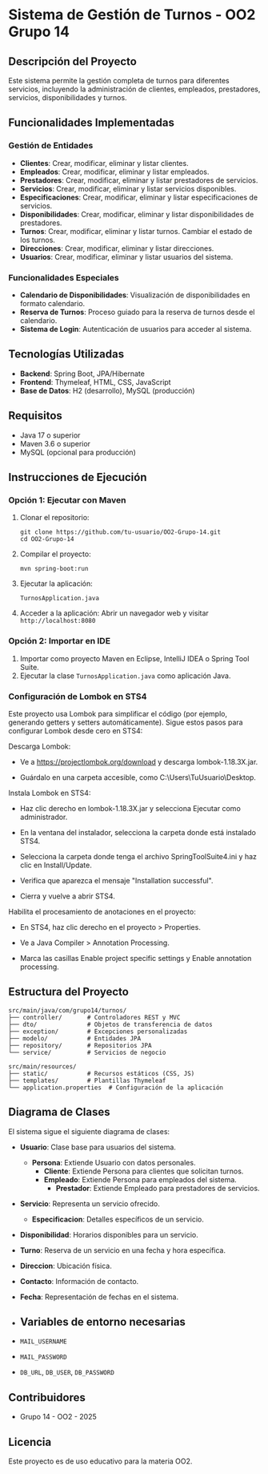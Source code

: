 # Sistema de Gestión de Turnos - OO2 Grupo 14

## Descripción del Proyecto

Este sistema permite la gestión completa de turnos para diferentes servicios, incluyendo la administración de clientes, empleados, prestadores, servicios, disponibilidades y turnos.

## Funcionalidades Implementadas

### Gestión de Entidades
- **Clientes**: Crear, modificar, eliminar y listar clientes.
- **Empleados**: Crear, modificar, eliminar y listar empleados.
- **Prestadores**: Crear, modificar, eliminar y listar prestadores de servicios.
- **Servicios**: Crear, modificar, eliminar y listar servicios disponibles.
- **Especificaciones**: Crear, modificar, eliminar y listar especificaciones de servicios.
- **Disponibilidades**: Crear, modificar, eliminar y listar disponibilidades de prestadores.
- **Turnos**: Crear, modificar, eliminar y listar turnos. Cambiar el estado de los turnos.
- **Direcciones**: Crear, modificar, eliminar y listar direcciones.
- **Usuarios**: Crear, modificar, eliminar y listar usuarios del sistema.

### Funcionalidades Especiales
- **Calendario de Disponibilidades**: Visualización de disponibilidades en formato calendario.
- **Reserva de Turnos**: Proceso guiado para la reserva de turnos desde el calendario.
- **Sistema de Login**: Autenticación de usuarios para acceder al sistema.

## Tecnologías Utilizadas

- **Backend**: Spring Boot, JPA/Hibernate
- **Frontend**: Thymeleaf, HTML, CSS, JavaScript
- **Base de Datos**: H2 (desarrollo), MySQL (producción)

## Requisitos

- Java 17 o superior
- Maven 3.6 o superior
- MySQL (opcional para producción)

## Instrucciones de Ejecución

### Opción 1: Ejecutar con Maven

1. Clonar el repositorio:
   ```
   git clone https://github.com/tu-usuario/OO2-Grupo-14.git
   cd OO2-Grupo-14
   ```

2. Compilar el proyecto:
   ```
   mvn spring-boot:run
   ```

3. Ejecutar la aplicación:
   ```
   TurnosApplication.java
   ```

4. Acceder a la aplicación:
   Abrir un navegador web y visitar `http://localhost:8080`

### Opción 2: Importar en IDE

1. Importar como proyecto Maven en Eclipse, IntelliJ IDEA o Spring Tool Suite.
2. Ejecutar la clase `TurnosApplication.java` como aplicación Java.

### Configuración de Lombok en STS4

Este proyecto usa Lombok para simplificar el código (por ejemplo, generando getters y setters automáticamente). Sigue estos pasos para configurar Lombok desde cero en STS4:

Descarga Lombok:

-   Ve a https://projectlombok.org/download y descarga lombok-1.18.3X.jar.

-   Guárdalo en una carpeta accesible, como C:\Users\TuUsuario\Desktop.

Instala Lombok en STS4:

-   Haz clic derecho en lombok-1.18.3X.jar y selecciona Ejecutar como administrador.

-   En la ventana del instalador, selecciona la carpeta donde está instalado STS4.

-   Selecciona la carpeta donde tenga el archivo SpringToolSuite4.ini y haz clic en Install/Update.

-   Verifica que aparezca el mensaje "Installation successful".

-   Cierra y vuelve a abrir STS4.

Habilita el procesamiento de anotaciones en el proyecto:

-   En STS4, haz clic derecho en el proyecto > Properties.

-   Ve a Java Compiler > Annotation Processing.

-   Marca las casillas Enable project specific settings y Enable annotation processing.

## Estructura del Proyecto

```
src/main/java/com/grupo14/turnos/
├── controller/       # Controladores REST y MVC
├── dto/              # Objetos de transferencia de datos
├── exception/        # Excepciones personalizadas
├── modelo/           # Entidades JPA
├── repository/       # Repositorios JPA
└── service/          # Servicios de negocio

src/main/resources/
├── static/           # Recursos estáticos (CSS, JS)
├── templates/        # Plantillas Thymeleaf
└── application.properties  # Configuración de la aplicación
```

## Diagrama de Clases

El sistema sigue el siguiente diagrama de clases:

- **Usuario**: Clase base para usuarios del sistema.
  - **Persona**: Extiende Usuario con datos personales.
    - **Cliente**: Extiende Persona para clientes que solicitan turnos.
    - **Empleado**: Extiende Persona para empleados del sistema.
      - **Prestador**: Extiende Empleado para prestadores de servicios.

- **Servicio**: Representa un servicio ofrecido.
  - **Especificacion**: Detalles específicos de un servicio.

- **Disponibilidad**: Horarios disponibles para un servicio.
- **Turno**: Reserva de un servicio en una fecha y hora específica.
- **Direccion**: Ubicación física.
- **Contacto**: Información de contacto.
- **Fecha**: Representación de fechas en el sistema.

- ## Variables de entorno necesarias
- `MAIL_USERNAME`
- `MAIL_PASSWORD`
- `DB_URL`, `DB_USER`, `DB_PASSWORD`

## Contribuidores

- Grupo 14 - OO2 - 2025

## Licencia

Este proyecto es de uso educativo para la materia OO2.


